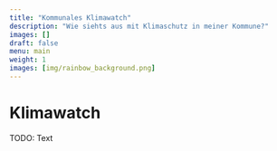 ```yaml
---
title: "Kommunales Klimawatch"
description: "Wie siehts aus mit Klimaschutz in meiner Kommune?"
images: []
draft: false
menu: main
weight: 1
images: [img/rainbow_background.png]
---
```


# Klimawatch

TODO: Text
